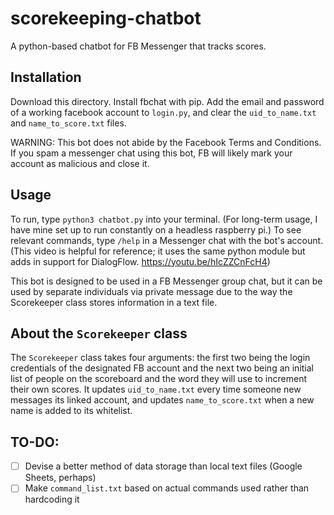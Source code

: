# scorekeeping-chatbot
A python-based chatbot for FB Messenger that tracks scores.  

## Installation

Download this directory. Install fbchat with pip. Add the email and password of a working facebook account to `login.py`, and clear the `uid_to_name.txt` and `name_to_score.txt` files. 

WARNING: This bot does not abide by the Facebook Terms and Conditions. If you spam a messenger chat using this bot, FB will likely mark your account as malicious and close it.

## Usage 

To run, type `python3 chatbot.py` into your terminal. (For long-term usage, I have mine set up to run constantly on a headless raspberry pi.) To see relevant commands, type `/help` in a Messenger chat with the bot's account. (This video is helpful for reference; it uses the same python module but adds in support for DialogFlow. https://youtu.be/hIcZZCnFcH4)

This bot is designed to be used in a FB Messenger group chat, but it can be used by separate individuals via private message due to the way the Scorekeeper class stores information in a text file.

## About the `Scorekeeper` class

The `Scorekeeper` class takes four arguments: the first two being the login credentials of the designated FB account and the next two being an initial list of people on the scoreboard and the word they will use to increment their own scores. It updates `uid_to_name.txt` every time someone new messages its linked account, and updates `name_to_score.txt` when a new name is added to its whitelist. 

## TO-DO:

- [ ] Devise a better method of data storage than local text files (Google Sheets, perhaps)
- [ ] Make `command_list.txt` based on actual commands used rather than hardcoding it

